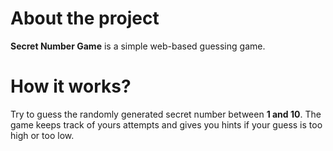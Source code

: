# About the project

**Secret Number Game** is a simple web-based guessing game.

# How it works?
Try to guess the randomly generated secret number between **1 and 10**. The game keeps track of yours attempts and gives you hints if your guess is too high or too low.
